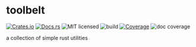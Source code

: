 # toolbelt

[![Crates.io](https://img.shields.io/crates/v/toolbelt)](https://crates.io/crates/toolbelt)
[![Docs.rs](https://docs.rs/toolbelt/badge.svg)](https://docs.rs/toolbelt/)
![MIT licensed](https://img.shields.io/badge/license-MIT-blue.svg)
![build](https://github.com/trashbyte/toolbelt/workflows/build/badge.svg)
[![Coverage](https://img.shields.io/codecov/c/github/trashbyte/toolbelt/master.svg)](https://codecov.io/gh/trashbyte/toolbelt)
![doc coverage](https://img.shields.io/endpoint?url=https%3A%2F%2Fdoc-coverage.s3-us-west-2.amazonaws.com%2Ftoolbelt.json)

a collection of simple rust utilities
